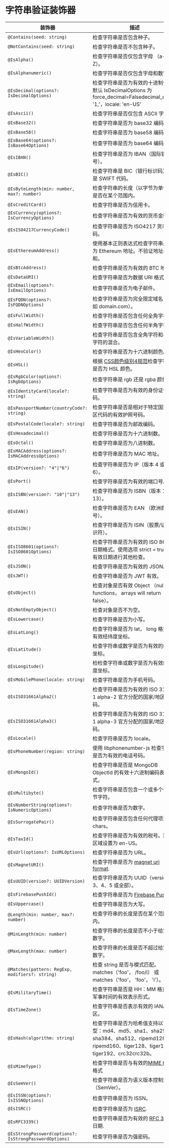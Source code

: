 
# 字符串验证装饰器

| 装饰器                                              | 描述                                                                                                                                                                                           |
| ------------------------------------------------------ | ----------------------------------------------------------------------------------------------------------------------------------------------------------------------------------------------------- |
| `@Contains(seed: string)`                              | 检查字符串是否包含种子。                                                                                                                                                               |
| `@NotContains(seed: string)`                           | 检查字符串是否不包含种子。                                                                                                                                                           |
| `@IsAlpha()`                                           | 检查字符串是否仅包含字母 （a-zA-Z）。                                                                                                                                                  |
| `@IsAlphanumeric()`                                    | 检查字符串是否仅包含字母和数字。                                                                                                                                               |
| `@IsDecimal(options?: IsDecimalOptions)`               | 检查字符串是否为有效的十进制值。默认 IsDecimalOptions 为 force_decimal=Falsedecimal_digits: '1,'，locale: 'en-US'                                                          |
| `@IsAscii()`                                           | 检查字符串是否仅包含 ASCII 字符。                                                                                                                                                       |
| `@IsBase32()`                                          | 检查字符串是否为 base32 编码。                                                                                                                                                                 |
| `@IsBase58()`                                          | 检查字符串是否为 base58 编码。                                                                                                                                                                 |
| `@IsBase64(options?: IsBase64Options)`                 | 检查字符串是否为 base64 编码。                                                                                                                                                                 |
| `@IsIBAN()`                                            | 检查字符串是否为 IBAN（国际银行账号）。                                                                                                                                     |
| `@IsBIC()`                                             | 检查字符串是 BIC（银行标识码）还是 SWIFT 代码。                                                                                                                                 |
| `@IsByteLength(min: number, max?: number)`             | 检查字符串的长度（以字节为单位）是否在某个范围内。                                                                                                                                            |
| `@IsCreditCard()`                                      | 检查字符串是否为信用卡。                                                                                                                                                                |
| `@IsCurrency(options?: IsCurrencyOptions)`             | 检查字符串是否为有效的货币金额。                                                                                                                                                      |
| `@IsISO4217CurrencyCode()`                             | 检查字符串是否为 ISO4217 货币代码。                                                                                                                                                    |
| `@IsEthereumAddress()`                                 | 使用基本正则表达式检查字符串是否为 Ethereum 地址。不验证地址校验和。                                                                                                   |
| `@IsBtcAddress()`                                      | 检查字符串是否为有效的 BTC 地址。                                                                                                                                                          |
| `@IsDataURI()`                                         | 检查字符串是否为数据 URI 格式。                                                                                                                                                            |
| `@IsEmail(options?: IsEmailOptions)`                   | 检查字符串是否为电子邮件。                                                                                                                                                                     |
| `@IsFQDN(options?: IsFQDNOptions)`                     | 检查字符串是否为完全限定域名（例如 domain.com）。                                                                                                                              |
| `@IsFullWidth()`                                       | 检查字符串是否包含任何全角字符。                                                                                                                                                   |
| `@IsHalfWidth()`                                       | 检查字符串是否包含任何半角字符。                                                                                                                                                   |
| `@IsVariableWidth()`                                   | 检查字符串是否包含全角字符和半角字符的混合。                                                                                                                                 |
| `@IsHexColor()`                                        | 检查字符串是否为十六进制颜色。                                                                                                                                                          |
| `@IsHSL()`                                             | 根据 [CSS颜色级别4规范](https://developer.mozilla.org/en-US/docs/Web/CSS/color_value)检查字符串是否为 HSL 颜色。                                                       |
| `@IsRgbColor(options?: IsRgbOptions)`                  | 检查字符串是 rgb 还是 rgba 颜色。                                                                                                                                                          |
| `@IsIdentityCard(locale?: string)`                     | 检查字符串是否为有效的身份证代码。                                                                                                                                                   |
| `@IsPassportNumber(countryCode?: string)`              | 检查字符串是否是相对于特定国家/地区代码的有效护照号码。                                                                                                                  |
| `@IsPostalCode(locale?: string)`                       | 检查字符串是否为邮政编码。                                                                                                                                                                |
| `@IsHexadecimal()`                                     | 检查字符串是否为十六进制数。                                                                                                                                                         |
| `@IsOctal()`                                           | 检查字符串是否为八进制数。                                                                                                                                                               |
| `@IsMACAddress(options?: IsMACAddressOptions)`         | 检查字符串是否为 MAC 地址。                                                                                                                                                                |
| `@IsIP(version?: "4"\|"6")`                            | 检查字符串是否为 IP（版本 4 或 6）。                                                                                                                                                       |
| `@IsPort()`                                            | 检查字符串是否为有效的端口号。                                                                                                                                                          |
| `@IsISBN(version?: "10"\|"13")`                        | 检查字符串是否为 ISBN（版本 10 或 13）。                                                                                                                                                   |
| `@IsEAN()`                                             | 检查字符串是否为 EAN （欧洲商品编号）。                                                                                                                         |
| `@IsISIN()`                                            | 检查字符串是否为 ISIN（股票/证券标识符）。                                                                                                                                          |
| `@IsISO8601(options?: IsISO8601Options)`               | 检查字符串是否为有效的 ISO 8601 日期格式。使用选项 strict = true 对有效日期进行其他检查。                                                                            |
| `@IsJSON()`                                            | 检查字符串是否为有效的 JSON。                                                                                                                                                                   |
| `@IsJWT()`                                             | 检查字符串是否为 JWT 有效。                                                                                                                                                                    |
| `@IsObject()`                                          | 检查对象是否有效 Object （null， functions， arrays will return false）。                                                                                                                     |
| `@IsNotEmptyObject()`                                  | 检查对象是否不为空。                                                                                                                                                                    |
| `@IsLowercase()`                                       | 检查字符串是否为小写。                                                                                                                                                                    |
| `@IsLatLong()`                                         | 检查字符串是否为 lat， long 格式的有效经纬度坐标。                                                                                                                |
| `@IsLatitude()`                                        | 检查字符串或数字是否为有效的纬度坐标。                                                                                                                                        |
| `@IsLongitude()`                                       | 检检查字符串或数字是否为有效的经度坐标。                                                                                                                                       |
| `@IsMobilePhone(locale: string)`                       | 检查字符串是否为手机号码。                                                                                                                                                        |
| `@IsISO31661Alpha2()`                                  | 检查字符串是否为有效的 ISO 3166-1 alpha-2 官方分配的国家/地区代码。                                                                                                                  |
| `@IsISO31661Alpha3()`                                  | 检查字符串是否为有效的 ISO 3166-1 alpha-3 官方分配的国家/地区代码。                                                                                                                  |
| `@IsLocale()`                                          | 检查字符串是否为 locale。                                                                                                                                                                     |
| `@IsPhoneNumber(region: string)`                       | 使用 libphonenumber-js 检查字符串是否为有效的电话号码。                                                                                                                                 |
| `@IsMongoId()`                                         | 检查字符串是否是 MongoDB ObjectId 的有效十六进制编码表示形式。                                                                                                                     |
| `@IsMultibyte()`                                       | 检查字符串是否包含一个或多个多字节字符。                                                                                                                                            |
| `@IsNumberString(options?: IsNumericOptions)`          | 检查字符串是否为数字。                                                                                                                                                                      |
| `@IsSurrogatePair()`                                   | 检查字符串是否包含任何代理项对 chars。                                                                                                                                              |
| `@IsTaxId()`                                           | 检查字符串是否为有效的税号。默认区域设置为 en-US。                                                                                                                                    |
| `@IsUrl(options?: IsURLOptions)`                       | 检查字符串是否为 URL。                                                                                                                                                                        |
| `@IsMagnetURI()`                                       | 检查字符串是否为 [magnet uri format](https://en.wikipedia.org/wiki/Magnet_URI_scheme).                                                                                                       |
| `@IsUUID(version?: UUIDVersion)`                       | 检查字符串是否为 UUID（version 3、4、5 或全部）。                                                                                                                                             |
| `@IsFirebasePushId()`                                  | 检查字符串是否为 [Firebase Push ID](https://firebase.googleblog.com/2015/02/the-2120-ways-to-ensure-unique_68.html)                                                                          |
| `@IsUppercase()`                                       | 检查字符串是否为大写。                                                                                                                                                                    |
| `@Length(min: number, max?: number)`                   | 检查字符串的长度是否在某个范围内。                                                                                                                                                       |
| `@MinLength(min: number)`                              | 检查字符串的长度是否不小于给定的数字。                                                                                                                                          |
| `@MaxLength(max: number)`                              | 检查字符串的长度是否不超过给定的数字。                                                                                                                                          |
| `@Matches(pattern: RegExp, modifiers?: string)`        | 检查 string 是否与模式匹配。matches（'foo'， /foo/i） 或 matches（'foo'， 'foo'， 'i'）。                                                                                                    |
| `@IsMilitaryTime()`                                    | 检查字符串是否是 HH：MM 格式的军事时间的有效表示形式。                                                                                                                  |
| `@IsTimeZone()`                                        | 检查字符串是否表示有效的 IANA 时区。                                                                                                                                               |
| `@IsHash(algorithm: string)`                           | 检查字符串是否为哈希值支持以下类型：md4、md5、sha1、sha256、sha384、sha512、ripemd128、ripemd160、tiger128、tiger160、tiger192、crc32crc32b。 |
| `@IsMimeType()`                                        | 检查字符串是否与有效的[MIME type](https://en.wikipedia.org/wiki/Media_type)格式                                                                                                  |
| `@IsSemVer()`                                          | 检查字符串是否为语义版本控制规范 （SemVer）。                                                                                                                                 |
| `@IsISSN(options?: IsISSNOptions)`                     | 检查字符串是否为 ISSN。                                                                                                                                                                       |
| `@IsISRC()`                                            | 检查字符串是否为 [ISRC](https://en.wikipedia.org/wiki/International_Standard_Recording_Code).                                                                                                |
| `@IsRFC3339()`                                         | 检查字符串是否为有效的 [RFC 3339](https://tools.ietf.org/html/rfc3339) 日期.                                                                                                                 |
| `@IsStrongPassword(options?: IsStrongPasswordOptions)` | 检查字符串是否为强密码。                                                                                                                                                            |



